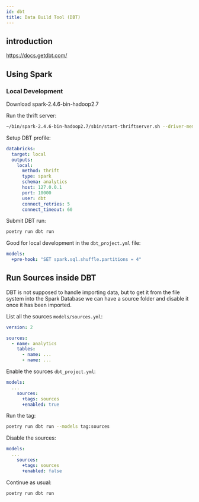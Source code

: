 ```yaml
---
id: dbt
title: Data Build Tool (DBT)
---
```


## introduction

https://docs.getdbt.com/

## Using Spark

### Local Development

Download spark-2.4.6-bin-hadoop2.7

Run the thrift server:

```bash
~/bin/spark-2.4.6-bin-hadoop2.7/sbin/start-thriftserver.sh --driver-memory 5G --total-executor-cores 4
```

Setup DBT profile:

```yaml
databricks:
  target: local
  outputs:
    local:
      method: thrift
      type: spark
      schema: analytics
      host: 127.0.0.1
      port: 10000
      user: dbt
      connect_retries: 5
      connect_timeout: 60
```

Submit DBT run:

```bash
poetry run dbt run
```

Good for local development in the `dbt_project.yml` file:

```yaml
models:
  +pre-hook: "SET spark.sql.shuffle.partitions = 4"
```

## Run Sources inside DBT

DBT is not supposed to handle importing data, but to get it from the file system into the Spark Database we can have a source folder and disable it once it has been imported.



List all the sources `models/sources.yml`:

```yaml
version: 2

sources:
  - name: analytics
    tables:
      - name: ...
      - name: ...

```

Enable the sources `dbt_project.yml`:

```yaml
models:
  ...
    sources:
      +tags: sources
      +enabled: true
```

Run the tag:

```bash
poetry run dbt run --models tag:sources
```

Disable the sources:

```yaml
models:
  ...
    sources:
      +tags: sources
      +enabled: false
```

Continue as usual:

```bash
poetry run dbt run
```
